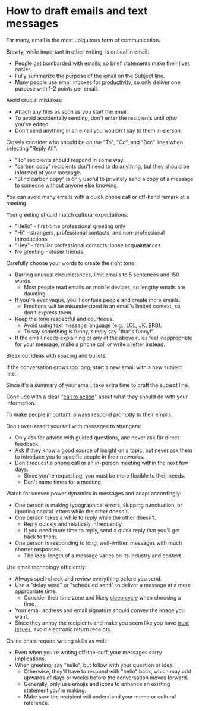 
# How to draft emails and text messages

For many, email is the most ubiquitous form of communication.

Brevity, while important in other writing, is critical in email:

- People get bombarded with emails, so brief statements make their lives easier.
- Fully summarize the purpose of the email on the Subject line.
- Many people use email inboxes for [productivity](success-4_routine.md), so only deliver one purpose with 1-2 points per email.

Avoid crucial mistakes:

- Attach any files as soon as you start the email.
- To avoid accidentally sending, don't enter the recipients until *after* you've edited.
- Don't send anything in an email you wouldn't say to them in-person.

Closely consider who should be on the "To", "Cc", and "Bcc" lines when selecting "Reply All":

- "To" recipients should respond in some way.
- "carbon copy" recipients don't need to do anything, but they should be informed of your message.
- "Blind carbon copy" is only useful to privately send a copy of a message to someone without anyone else knowing.

You can avoid many emails with a quick phone call or off-hand remark at a meeting.

Your greeting should match cultural expectations:

- "Hello" - first-time professional greeting only
- "Hi" - strangers, professional contacts, and non-professional introductions
- "Hey" - familiar professional contacts, loose acquaintances
- No greeting - closer friends

Carefully choose your words to create the right tone:

- Barring unusual circumstances, limit emails to 5 sentences and 150 words.
  - Most people read emails on mobile devices, so lengthy emails are daunting.
- If you're ever vague, you'll confuse people and create more emails.
  - Emotions *will* be misunderstood in an email's limited context, so don't express them.
- Keep the tone respectful and courteous.
  - Avoid using text message language (e.g., LOL, JK, BRB).
  - To say something is funny, simply say "that's funny!"
- If the email needs explaining or any of the above rules feel inappropriate for your message, make a phone call or write a letter instead.

Break out ideas with spacing and bullets.

If the conversation grows too long, start a new email with a new subject line.

Since it's a summary of your email, take extra time to craft the subject line.

Conclude with a clear "[call to action](marketing.md)" about what they should do with your information.

To make people [important](people-3_respect.md), always respond promptly to their emails.

Don't over-assert yourself with messages to strangers:

- Only ask for advice with guided questions, and never ask for direct feedback.
- Ask if they know a good source of insight on a topic, but never ask them to introduce you to specific people in their networks.
- Don't request a phone call or an in-person meeting within the next few days.
  - Since you're requesting, you must be more flexible to their needs.
  - Don't name times for a meeting.

Watch for uneven power dynamics in messages and adapt accordingly:

- One person is making typographical errors, skipping punctuation, or ignoring capital letters while the other doesn't.
- One person takes a while to reply while the other doesn't.
  - Reply quickly and relatively infrequently.
  - If you need more time to reply, send a quick reply that you'll get back to them.
- One person is responding to long, well-written messages with much shorter responses.
  - The ideal length of a message varies on its industry and context.

Use email technology efficiently:

- Always spell-check and review everything before you send.
- Use a "delay send" or "scheduled send" to deliver a message at a more appropriate time.
  - Consider their time zone and likely [sleep cycle](sleep.md) when choosing a time.
- Your email address and email signature should convey the image you want.
- Since they annoy the recipients and make you seem like you have [trust issues](trust.md), avoid electronic return receipts.

Online chats require writing skills as well:

- Even when you're writing off-the-cuff, your messages carry implications.
- When greeting, say "hello", but follow with your question or idea.
  - Otherwise, they'll have to respond with "hello" back, which may add upwards of days or weeks before the conversation moves forward.
  - Generally, only use emojis and icons to enhance an existing statement you're making.
  - Make sure the recipient will understand your meme or cultural reference.
